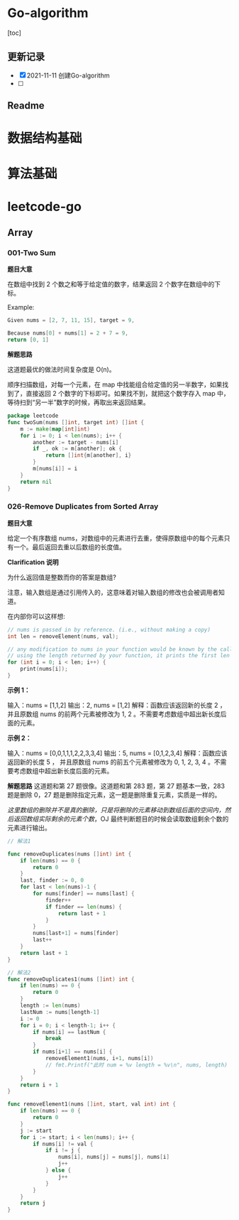 # Go-algorithm

[toc]

## 更新记录

- [x] 2021-11-11 创建Go-algorithm
- [ ] 
## Readme

# 数据结构基础

# 算法基础

# leetcode-go

## Array

### 001-Two Sum

**题目大意**

在数组中找到 2 个数之和等于给定值的数字，结果返回 2 个数字在数组中的下标。

Example:

```go
Given nums = [2, 7, 11, 15], target = 9,

Because nums[0] + nums[1] = 2 + 7 = 9,
return [0, 1]
```

**解题思路**

这道题最优的做法时间复杂度是 O(n)。

顺序扫描数组，对每一个元素，在 map 中找能组合给定值的另一半数字，如果找到了，直接返回 2 个数字的下标即可。如果找不到，就把这个数字存入 map 中，等待扫到“另一半”数字的时候，再取出来返回结果。

```go
package leetcode
func twoSum(nums []int, target int) []int {
    m := make(map[int]int)
    for i := 0; i < len(nums); i++ {
        another := target - nums[i]
        if _, ok := m[another]; ok {
            return []int{m[another], i}
        }
        m[nums[i]] = i
    }
    return nil
}
```

### 026-Remove Duplicates from Sorted Array

**题目大意** 

给定一个有序数组 nums，对数组中的元素进行去重，使得原数组中的每个元素只有一个。最后返回去重以后数组的长度值。

**Clarification 说明**

为什么返回值是整数而你的答案是数组?  
 
注意，输入数组是通过引用传入的，这意味着对输入数组的修改也会被调用者知道。  
 
在内部你可以这样想:  

```c++
// nums is passed in by reference. (i.e., without making a copy)
int len = removeElement(nums, val);

// any modification to nums in your function would be known by the caller.
// using the length returned by your function, it prints the first len elements.
for (int i = 0; i < len; i++) {
    print(nums[i]);
}
```

**示例 1：**

输入：nums = [1,1,2]
输出：2, nums = [1,2]
解释：函数应该返回新的长度 2 ，并且原数组 nums 的前两个元素被修改为 1, 2 。不需要考虑数组中超出新长度后面的元素。

**示例 2：**

输入：nums = [0,0,1,1,1,2,2,3,3,4]
输出：5, nums = [0,1,2,3,4]
解释：函数应该返回新的长度 5 ， 并且原数组 nums 的前五个元素被修改为 0, 1, 2, 3, 4 。不需要考虑数组中超出新长度后面的元素。

**解题思路**
这道题和第 27 题很像。这道题和第 283 题，第 27 题基本一致，283 题是删除 0，27 题是删除指定元素，这一题是删除重复元素，实质是一样的。

*这里数组的删除并不是真的删除，只是将删除的元素移动到数组后面的空间内，然后返回数组实际剩余的元素个数*，OJ 最终判断题目的时候会读取数组剩余个数的元素进行输出。

```go
// 解法1

func removeDuplicates(nums []int) int {
    if len(nums) == 0 {
        return 0
    }
    last, finder := 0, 0
    for last < len(nums)-1 {
        for nums[finder] == nums[last] {
            finder++
            if finder == len(nums) {
                return last + 1
            }
        }
        nums[last+1] = nums[finder]
        last++
    }
    return last + 1
}

// 解法2
func removeDuplicates1(nums []int) int {
    if len(nums) == 0 {
        return 0
    }
    length := len(nums)
    lastNum := nums[length-1]
    i := 0
    for i = 0; i < length-1; i++ {
        if nums[i] == lastNum {
            break
        }
        if nums[i+1] == nums[i] {
            removeElement1(nums, i+1, nums[i])
            // fmt.Printf("此时 num = %v length = %v\n", nums, length)
        }
    }
    return i + 1
}

func removeElement1(nums []int, start, val int) int {
    if len(nums) == 0 {
        return 0
    }
    j := start
    for i := start; i < len(nums); i++ {
        if nums[i] != val {
            if i != j {
                nums[i], nums[j] = nums[j], nums[i]
                j++
            } else {
                j++
            }
        }
    }
    return j
}
```
